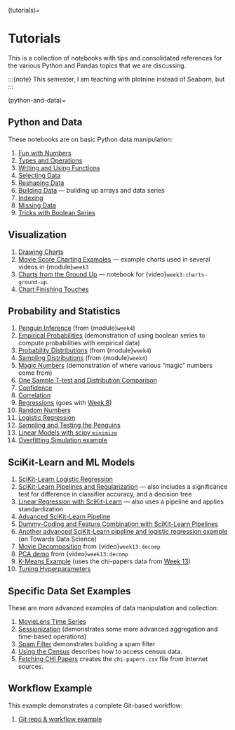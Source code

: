 (tutorials)=
# Tutorials

This is a collection of notebooks with tips and consolidated references for the various Python and Pandas topics that we are discussing.

:::{note}
This semester, I am teaching with plotnine instead of Seaborn, but 
:::

(python-and-data)=
## Python and Data

These notebooks are on basic Python data manipulation:

1. [Fun with Numbers](FunWithNumbers.ipynb)
2. [Types and Operations](TypesAndOperations.ipynb)
3. [Writing and Using Functions](Functions.ipynb)
4. [Selecting Data](Selection.ipynb)
5. [Reshaping Data](Reshaping.ipynb)
6. [Building Data](BuildingData.ipynb) — building up arrays and data series
7. [Indexing](Indexing.ipynb)
8. [Missing Data](MissingData.ipynb)
9. [Tricks with Boolean Series](BooleanSeries.ipynb)

## Visualization

1. [Drawing Charts](Charting.ipynb)
2. [Movie Score Charting Examples](CriticScores.ipynb) — example charts used in several videos in {module}`week3`
3. [Charts from the Ground Up](ChartsFromTheGroundUp.ipynb) — notebook for {video}`week3:charts-ground-up`.
4. [Chart Finishing Touches](ChartFinishingTouches.ipynb)

## Probability and Statistics

1.  [Penguin Inference](PenguinSamples.ipynb) (from {module}`week4`)
2.  [Empirical Probabilities](EmpiricalProbabilities.ipynb) (demonstration of using boolean series to compute probabilities with empirical data)
3.  [Probability Distributions](Distributions.ipynb) (from {module}`week4`)
4.  [Sampling Distributions](SamplingDists.ipynb) (from {module}`week4`)
5.  [Magic Numbers](MagicNumbers.ipynb) (demonstration of where various “magic” numbers come from)
6.  [One Sample T-test and Distribution Comparison](OneSample.ipynb)
7.  [Confidence](Confidence.ipynb)
8.  [Correlation](Correlation.ipynb)
9.  [Regressions](Regressions.ipynb) (goes with [Week 8](../../week8/index.md))
10. [Random Numbers](RandomNumbers.ipynb)
11. [Logistic Regression](LogitRegressionDemo.ipynb)
12. [Sampling and Testing the Penguins](PenguinSamples.ipynb)
13. [Linear Models with scipy `minimize`](MinimizeRegression.ipynb)
14. [Overfitting Simulation example](OverfittingSimulation.ipynb)

## SciKit-Learn and ML Models

1.  [SciKit-Learn Logistic Regression](SciKitLogistic.ipynb)
2.  [SciKit-Learn Pipelines and Regularization](SciKitPipeline.ipynb) — also includes a significance test for difference in classifier accuracy, and a decision tree
3.  [Linear Regression with SciKit-Learn](SciKitRegression.ipynb) — also uses a pipeline and applies standardization
4.  [Advanced SciKit-Learn Pipeline](AdvancedPipeline.ipynb)
5.  [Dummy-Coding and Feature Combination with SciKit-Learn Pipelines](SciKitTransform.ipynb)
6.  [Another advanced SciKit-Learn pipeline and logistic regression example](https://towardsdatascience.com/logistic-regression-classifier-on-census-income-data-e1dbef0b5738) (on Towards Data Science)
7.  [Movie Decomposition](MovieDecomp.ipynb) from {video}`week13:decomp`
8.  [PCA demo](PCADemo.ipynb) from {video}`week13:decomp`
9.  [K-Means Example](ClusteringExample.ipynb) (uses the chi-papers data from [Week 13](../../week13/index.md#practice))
10. [Tuning Hyperparameters](TuningExample.ipynb)

## Specific Data Set Examples

These are more advanced examples of data manipulation and collection:

1.  [MovieLens Time Series](MLTimeSeries.ipynb)
2.  [Sessionization](Sessions.ipynb) (demonstrates some more advanced aggregation and time-based operations)
3.  [Spam Filter](SpamFilter.ipynb) demonstrates building a spam filter
4.  [Using the Census](UsingTheCensus.ipynb) describes how to access census data.
5.  [Fetching CHI Papers](FetchCHIPapers.ipynb) creates the `chi-papers.csv` file from Internet sources.

## Workflow Example

This example demonstrates a complete Git-based workflow:

1. [Git repo & workflow example](https://github.com/BoiseState/cs533-hcibib-demo)
